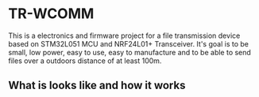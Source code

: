 # TR-WCOMM
This is a electronics and firmware project for a file transmission device based on STM32L051 MCU and NRF24L01+ Transceiver. It's goal is to be small, low power, easy to use, easy to manufacture and to be able to send files over a outdoors distance of at least 100m. 


## What is looks like and how it works


